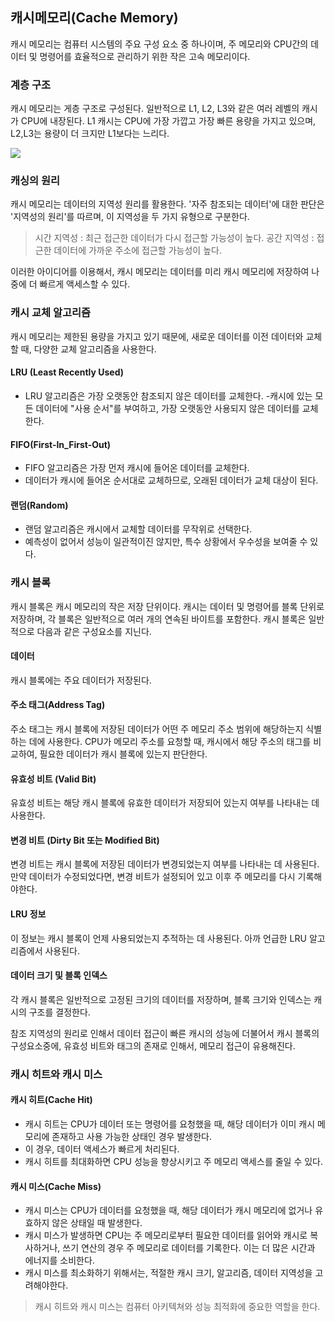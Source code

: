 ## 캐시메모리(Cache Memory)

캐시 메모리는 컴퓨터 시스템의 주요 구성 요소 중 하나이며, 주 메모리와 CPU간의 데이터 및 명령어를 효율적으로 관리하기 위한 작은 고속 메모리이다.

### 계층 구조

캐시 메모리는 게층 구조로 구성된다. 일반적으로 L1, L2, L3와 같은 여러 레벨의 캐시가 CPU에 내장된다. L1 캐시는 CPU에 가장 가깝고 가장 빠른 용량을 가지고 있으며, L2,L3는 용량이 더 크지만 L1보다는 느리다.

![](https://velog.velcdn.com/images/dmstjdhdh/post/5de03240-07f1-464a-8f65-2f2ef122c130/image.png)


### 캐싱의 원리

캐시 메모리는 데이터의 지역성 원리를 활용한다.
'자주 참조되는 데이터'에 대한 판단은 '지역성의 원리'를 따르며, 이 지역성을 두 가지 유형으로 구분한다.

>시간 지역성 : 최근 접근한 데이터가 다시 접근할 가능성이 높다.
공간 지역성 : 접근한 데이터에 가까운 주소에 접근할 가능성이 높다.

이러한 아이디어를 이용해서, 캐시 메모리는 데이터를 미리 캐시 메모리에 저장하여 나중에 더 빠르게 액세스할 수 있다.

### 캐시 교체 알고리즘

캐시 메모리는 제한된 용량을 가지고 있기 때문에, 새로운 데이터를 이전 데이터와 교체할 때, 다양한 교체 알고리즘을 사용한다.

#### LRU (Least Recently Used)
- LRU 알고리즘은 가장 오랫동안 참조되지 않은 데이터를 교체한다.
-캐시에 있는 모든 데이터에 "사용 순서"를 부여하고, 가장 오랫동안 사용되지 않은 데이터를 교체한다.

#### FIFO(First-In_First-Out)
- FIFO 알고리즘은 가장 먼저 캐시에 들어온 데이터를 교체한다.
- 데이터가 캐시에 들어온 순서대로 교체하므로, 오래된 데이터가 교체 대상이 된다.

#### 랜덤(Random)
- 랜덤 알고리즘은 캐시에서 교체할 데이터를 무작위로 선택한다.
- 예측성이 없어서 성능이 일관적이진 않지만, 특수 상황에서 우수성을 보여줄 수 있다.


### 캐시 블록

캐시 블록은 캐시 메모리의 작은 저장 단위이다. 캐시는 데이터 및 명령어를 블록 단위로 저장하며, 각 블록은 일반적으로 여러 개의 연속된 바이트를 포함한다. 캐시 블록은 일반적으로 다음과 같은 구성요소를 지닌다.

#### 데이터
캐시 블록에는 주요 데이터가 저장된다.
#### 주소 태그(Address Tag)
주소 태그는 캐시 블록에 저장된 데이터가 어떤 주 메모리 주소 범위에 해당하는지 식별하는 데에 사용한다. CPU가 메모리 주소를 요청할 때, 캐시에서 해당 주소의 태그를 비교하여, 필요한 데이터가 캐시 블록에 있는지 판단한다.

#### 유효성 비트 (Valid Bit)
유효성 비트는 해당 캐시 블록에 유효한 데이터가 저장되어 있는지 여부를 나타내는 데 사용한다.

#### 변경 비트 (Dirty Bit 또는 Modified Bit)
변경 비트는 캐시 블록에 저장된 데이터가 변경되었는지 여부를 나타내는 데 사용된다. 만약 데이터가 수정되었다면, 변경 비트가 설정되어 있고 이후 주 메모리를 다시 기록해야한다.

#### LRU 정보
이 정보는 캐시 블록이 언제 사용되었는지 추적하는 데 사용된다. 아까 언급한 LRU 알고리즘에서 사용된다.

#### 데이터 크기 및 블록 인덱스

각 캐시 블록은 일반적으로 고정된 크기의 데이터를 저장하며, 블록 크기와 인덱스는 캐시의 구조를 결정한다.

참조 지역성의 원리로 인해서 데이터 접근이 빠른 캐시의 성능에 더불어서 캐시 블록의 구성요소중에, 유효성 비트와 태그의 존재로 인해서, 메모리 접근이 유용해진다.


### 캐시 히트와 캐시 미스

#### 캐시 히트(Cache Hit)
- 캐시 히트는 CPU가 데이터 또는 명령어를 요청했을 때, 해당 데이터가 이미 캐시 메모리에 존재하고 사용 가능한 상태인 경우 발생한다.
- 이 경우, 데이터 액세스가 빠르게 처리된다.
- 캐시 히트를 최대화하면 CPU 성능을 향상시키고 주 메모리 액세스를 줄일 수 있다.

#### 캐시 미스(Cache Miss)
- 캐시 미스는 CPU가 데이터를 요청했을 때, 해당 데이터가 캐시 메모리에 없거나 유효하지 않은 상태일 때 발생한다.
- 캐시 미스가 발생하면 CPU는 주 메모리로부터 필요한 데이터를 읽어와 캐시로 복사하거나, 쓰기 연산의 경우 주 메모리로 데이터를 기록한다. 이는 더 많은 시간과 에너지를 소비한다.
- 캐시 미스를 최소화하기 위해서는, 적절한 캐시 크기, 알고리즘, 데이터 지역성을 고려해야한다.

> 캐시 히트와 캐시 미스는 컴퓨터 아키텍쳐와 성능 최적화에 중요한 역할을 한다.
